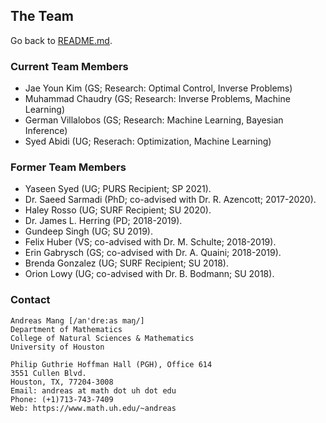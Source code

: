 ## The Team

Go back to [README.md](../README.md).

### Current Team Members
* Jae Youn Kim (GS; Research: Optimal Control, Inverse Problems)
* Muhammad Chaudry (GS; Research: Inverse Problems, Machine Learning)
* German Villalobos (GS; Research: Machine Learning, Bayesian Inference)
* Syed Abidi (UG; Reserach: Optimization, Machine Learning)

### Former Team Members
* Yaseen Syed (UG; PURS Recipient; SP 2021).
* Dr. Saeed Sarmadi (PhD; co-advised with Dr. R. Azencott; 2017-2020).
* Haley Rosso (UG; SURF Recipient; SU 2020).
* Dr. James L. Herring (PD; 2018-2019).
* Gundeep Singh (UG; SU 2019).
* Felix Huber (VS; co-advised with Dr. M. Schulte; 2018-2019).
* Erin Gabrysch (GS; co-advised with Dr. A. Quaini; 2018-2019).
* Brenda Gonzalez (UG; SURF Recipient; SU 2018).
* Orion Lowy (UG; co-advised with Dr. B. Bodmann; SU 2018).


### Contact
```
Andreas Mang [/an'dre:as maŋ/]
Department of Mathematics
College of Natural Sciences & Mathematics
University of Houston

Philip Guthrie Hoffman Hall (PGH), Office 614
3551 Cullen Blvd.
Houston, TX, 77204-3008
Email: andreas at math dot uh dot edu
Phone: (+1)713-743-7409
Web: https://www.math.uh.edu/~andreas
```
